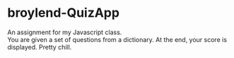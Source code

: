 # broylend-QuizApp
An assignment for my Javascript class.  
You are given a set of questions from a dictionary. At the end, your score is displayed. Pretty chill.
